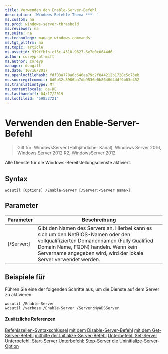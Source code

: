 ```yaml
---
title: Verwenden den Enable-Server-Befehl
description: 'Windows-Befehle Thema ***- '
ms.custom: na
ms.prod: windows-server-threshold
ms.reviewer: na
ms.suite: na
ms.technology: manage-windows-commands
ms.tgt_pltfrm: na
ms.topic: article
ms.assetid: 939ffbfb-cf3c-4310-9627-6e7e0c0644d6
author: coreyp-at-msft
ms.author: coreyp
manager: dongill
ms.date: 10/16/2017
ms.openlocfilehash: fdf03a778a6c646aa79c2f844212b1728c5c73eb
ms.sourcegitcommit: 0d0b32c8986ba7db9536e0b8648d4ddf9b03e452
ms.translationtype: MT
ms.contentlocale: de-DE
ms.lasthandoff: 04/17/2019
ms.locfileid: "59852721"
---
```

# <a name="using-the-enable-server-command"></a>Verwenden den Enable-Server-Befehl

>Gilt für: WindowsServer (Halbjährlicher Kanal), Windows Server 2016, Windows Server 2012 R2, WindowsServer 2012

Alle Dienste für die Windows-Bereitstellungsdienste aktiviert.
## <a name="syntax"></a>Syntax
```
wdsutil [Options] /Enable-Server [/Server:<Server name>]
```
## <a name="parameters"></a>Parameter
|Parameter|Beschreibung|
|-------|--------|
|[/Server:<Server name>]|Gibt den Namen des Servers an. Hierbei kann es sich um den NetBIOS-Namen oder den vollqualifizierten Domänennamen (Fully Qualified Domain Name, FQDN) handeln. Wenn kein Servername angegeben wird, wird der lokale Server verwendet werden.|
## <a name="BKMK_examples"></a>Beispiele für
Führen Sie eine der folgenden Schritte aus, um die Dienste auf dem Server zu aktivieren:
```
wdsutil /Enable-Server
wdsutil /verbose /Enable-Server /Server:MyWDSServer
```
#### <a name="additional-references"></a>Zusätzliche Referenzen
[Befehlszeilen-Syntaxschlüssel](command-line-syntax-key.md)
[mit dem Disable-Server-Befehl](using-the-disable-server-command.md)
[mit dem Get-Server-Befehl](using-the-get-server-command.md)
[mithilfe der Initialize-Server-Befehl](using-the-initialize-server-command.md)
[Unterbefehl: Set-Server](subcommand-set-server.md)
[Unterbefehl: Start-Server](subcommand-start-server.md) 
 [ Unterbefehl: Stop-Server](subcommand-stop-server.md)
[die Uninitialize-Server-Option](the-uninitialize-server-option.md)

